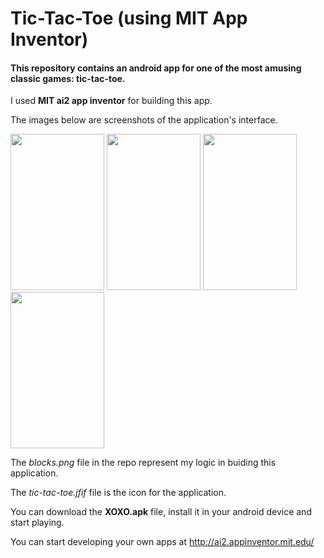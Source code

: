 # Tic-Tac-Toe (using MIT App Inventor)

#### This repository contains an android app for one of the most amusing classic games: tic-tac-toe.
I used **MIT ai2 app inventor** for building this app.

The images below are screenshots of the application's interface.

<img src="https://user-images.githubusercontent.com/70031291/131456212-25468b08-61b6-4b88-9219-37af72e39e94.jpg" height="250px" width=150>      <img src="https://user-images.githubusercontent.com/70031291/131456220-ca98cb9f-c318-4557-831b-c2fa5038a56f.jpg" height=250 width=150>                                  <img src="https://user-images.githubusercontent.com/70031291/131456222-417b071a-e5cc-4d15-80ae-694039197091.jpg" height=250 width=150>                                   <img src="https://user-images.githubusercontent.com/70031291/131456226-f6dbaa8d-8f22-4e27-9442-bdefc72fdc63.jpg" height=250 width=150>

The *blocks.png* file in the repo represent my logic in buiding this application.

The *tic-tac-toe.jfif* file is the icon for the application.

You can download the **XOXO.apk** file, install it in your android device and start playing.

You can start developing your own apps at http://ai2.appinventor.mit.edu/
